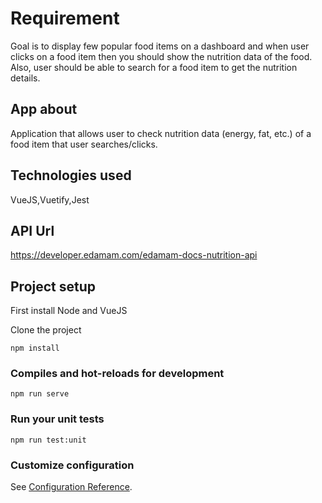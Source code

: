 # Requirement

Goal is to display few popular food items on a dashboard and when user clicks on a food item then you should show the nutrition data of the food. Also, user should be able to search for a food item to get the nutrition details.
 

## App about

Application that allows user to check nutrition data (energy, fat, etc.) of a food item that user searches/clicks. 
 

## Technologies used

VueJS,Vuetify,Jest

## API Url

https://developer.edamam.com/edamam-docs-nutrition-api
 
## Project setup
First install Node and VueJS

Clone the project 
```
npm install
```

### Compiles and hot-reloads for development
```
npm run serve
```

### Run your unit tests
```
npm run test:unit
```

### Customize configuration
See [Configuration Reference](https://cli.vuejs.org/config/).
